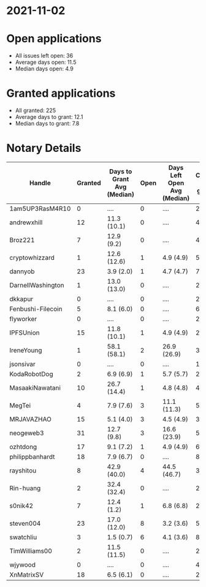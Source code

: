 2021-11-02
==========

# Open applications

- All issues left open: 36
- Average days open: 11.5
- Median days open: 4.9

# Granted applications

- All granted: 225
- Average days to grant: 12.1
- Median days to grant: 7.8

# Notary Details

| Handle            |   Granted | Days to Grant Avg (Median)   |   Open | Days Left Open Avg (Median)   |   Closed (no grant) |
|-------------------|-----------|------------------------------|--------|-------------------------------|---------------------|
| 1am5UP3RasM4R10   |         0 | ....                         |      0 | ....                          |                   2 |
| andrewxhill       |        12 | 11.3  (10.1)                 |      0 | ....                          |                  45 |
| Broz221           |         7 | 12.9  (9.2)                  |      0 | ....                          |                  48 |
| cryptowhizzard    |         1 | 12.6  (12.6)                 |      1 | 4.9  (4.9)                    |                   5 |
| dannyob           |        23 | 3.9  (2.0)                   |      1 | 4.7  (4.7)                    |                  74 |
| DarnellWashington |         1 | 13.0  (13.0)                 |      0 | ....                          |                   2 |
| dkkapur           |         0 | ....                         |      0 | ....                          |                   2 |
| Fenbushi-Filecoin |         5 | 8.1  (6.0)                   |      0 | ....                          |                  67 |
| flyworker         |         0 | ....                         |      0 | ....                          |                   2 |
| IPFSUnion         |        15 | 11.8  (10.1)                 |      1 | 4.9  (4.9)                    |                  25 |
| IreneYoung        |         1 | 58.1  (58.1)                 |      2 | 26.9  (26.9)                  |                   3 |
| jsonsivar         |         0 | ....                         |      0 | ....                          |                  13 |
| KodaRobotDog      |         2 | 6.9  (6.9)                   |      1 | 5.7  (5.7)                    |                   2 |
| MasaakiNawatani   |        10 | 26.7  (14.4)                 |      1 | 4.8  (4.8)                    |                  41 |
| MegTei            |         4 | 7.9  (7.6)                   |      3 | 11.1  (11.3)                  |                   5 |
| MRJAVAZHAO        |        15 | 5.1  (4.0)                   |      3 | 4.5  (4.9)                    |                  30 |
| neogeweb3         |        31 | 12.7  (9.8)                  |      3 | 16.6  (23.9)                  |                  57 |
| ozhtdong          |        17 | 9.1  (7.2)                   |      1 | 4.9  (4.9)                    |                  60 |
| philippbanhardt   |        18 | 7.9  (6.7)                   |      0 | ....                          |                  81 |
| rayshitou         |         8 | 42.9  (40.0)                 |      4 | 44.5  (46.7)                  |                  34 |
| Rin-huang         |         2 | 32.4  (32.4)                 |      0 | ....                          |                   2 |
| s0nik42           |         7 | 12.4  (1.2)                  |      1 | 6.8  (6.8)                    |                  24 |
| steven004         |        23 | 17.0  (12.0)                 |      8 | 3.2  (3.6)                    |                  58 |
| swatchliu         |         3 | 1.5  (0.7)                   |      6 | 4.1  (3.6)                    |                   8 |
| TimWilliams00     |         2 | 11.5  (11.5)                 |      0 | ....                          |                   2 |
| wjywood           |         0 | ....                         |      0 | ....                          |                   4 |
| XnMatrixSV        |        18 | 6.5  (6.1)                   |      0 | ....                          |                  28 |